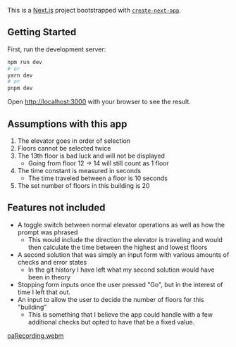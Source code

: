 This is a [Next.js](https://nextjs.org/) project bootstrapped with [`create-next-app`](https://github.com/vercel/next.js/tree/canary/packages/create-next-app).

## Getting Started

First, run the development server:

```bash
npm run dev
# or
yarn dev
# or
pnpm dev
```

Open [http://localhost:3000](http://localhost:3000) with your browser to see the result.

## Assumptions with this app

1. The elevator goes in order of selection
2. Floors cannot be selected twice
3. The 13th floor is bad luck and will not be displayed
   - Going from floor 12 -> 14 will still count as 1 floor
4. The time constant is measured in seconds
   - The time traveled between a floor is 10 seconds
5. The set number of floors in this building is 20

## Features not included

- A toggle switch between normal elevator operations as well as how the prompt was phrased
  - This would include the direction the elevator is traveling and would then calculate the time between the highest and lowest floors
- A second solution that was simply an input form with various amounts of checks and error states
  - In the git history I have left what my second solution would have been in theory
- Stopping form inputs once the user pressed "Go", but in the interest of time I left that out.
- An input to allow the user to decide the number of floors for this "building"
  - This is something that I believe the app could handle with a few additional checks but opted to have that be a fixed value.

  
 [oaRecording.webm](https://github.com/eliot-dev/elevator_pitch/assets/14044522/8d8a3f10-cfb6-4515-bc07-29229bd053a7)
